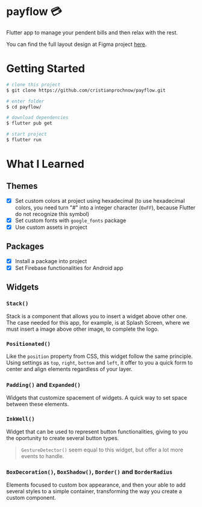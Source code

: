# payflow 💳
Flutter app to manage your pendent bills and then relax with the rest.

You can find the full layout design at Figma project [here][figma].

# Getting Started
```bash
# clone this project
$ git clone https://github.com/cristianprochnow/payflow.git

# enter folder
$ cd payflow/

# download dependencies
$ flutter pub get

# start project
$ flutter run
```
# What I Learned

## Themes

- [x] Set custom colors at project using hexadecimal (to use hexadecimal colors, you need turn "#" into a integer character (`0xFF`), because Flutter do not recognize this symbol)
- [x] Set custom fonts with `google_fonts` package
- [x] Use custom assets in project

## Packages

- [x] Install a package into project
- [x] Set Firebase functionalities for Android app

## Widgets

### `Stack()`

Stack is a component that allows you to insert a widget above other one. The case needed for this app, for example, is at Splash Screen, where we must insert a image above other image, to complete the logo.

### `Positionated()`

Like the `position` property from CSS, this widget follow the same principle. Using settings as `top`, `right`, `bottom` and `left`, it offer to you a quick form to center and align elements regardless of your layer.

### `Padding()` and `Expanded()`

Widgets that customize spacement of widgets. A quick way to set space between these elements.

### `InkWell()`

Widget that can be used to represent button functionalities, giving to you the oportunity to create several button types.

> `GestureDetector()` seem equal to this widget, but offer a lot more events to handle.

### `BoxDecoration()`, `BoxShadow()`, `Border()` and `BorderRadius`

Elements focused to custom box appearance, and then your able to add several styles to a simple container, transforming the way you create a custom component.

[figma]: https://www.figma.com/community/file/991337911070600335/PayFlow
